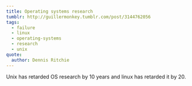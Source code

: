 ```yaml
---
title: Operating systems research
tumblr: http://guillermonkey.tumblr.com/post/3144762056
tags:
  - failure
  - linux
  - operating-systems
  - research
  - unix
quote:
  author: Dennis Ritchie
---
```


Unix has retarded OS research by 10 years and linux has retarded it by 20.
